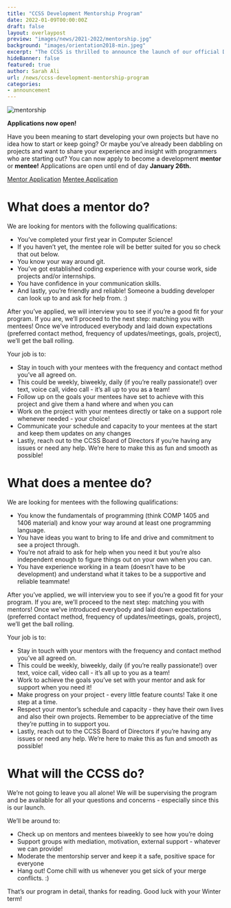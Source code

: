 ```yaml
---
title: "CCSS Development Mentorship Program"
date: 2022-01-09T00:00:00Z
draft: false
layout: overlaypost
preview: "images/news/2021-2022/mentorship.jpg"
background: "images/orientation2018-min.jpeg"
excerpt: "The CCSS is thrilled to announce the launch of our official Development Mentorship Program!"
hideBanner: false
featured: true
author: Sarah Ali
url: /news/ccss-development-mentorship-program
categories:
- announcement
---
```


![mentorship](/images/news/2021-2022/mentorship.jpg)

**Applications now open!**

Have you been meaning to start developing your own projects but have no idea how to start or keep going? Or maybe you’ve already been dabbling on projects and want to share your experience and insight with programmers who are starting out? You can now apply to become a development **mentor** or **mentee!** Applications are open until end of day **January 26th.**

[Mentor Application](https://docs.google.com/forms/d/e/1FAIpQLSdKffg2WX40L2XHtkADC5kOoGHydVo5Wyvvq92emG_7-Zfd5w/viewform)
[Mentee Application](https://docs.google.com/forms/d/e/1FAIpQLSfP0tNfo_15C2kPwxHumwezz-bzZ3SzQo_llRf7C4EM01HEpQ/viewform)

# What does a mentor do?

We are looking for mentors with the following qualifications:

- You’ve completed your first year in Computer Science!
- If you haven’t yet, the mentee role will be better suited for you so check that out below.
- You know your way around git.
- You’ve got established coding experience with your course work, side projects and/or internships. 
- You have confidence in your communication skills.
- And lastly, you’re friendly and reliable! Someone a budding developer can look up to and ask for help from. :) 

After you’ve applied, we will interview you to see if you’re a good fit for your program. If you are, we’ll proceed to the next step: matching you with mentees! Once we’ve introduced everybody and laid down expectations (preferred contact method, frequency of updates/meetings, goals, project), we’ll get the ball rolling.

Your job is to:

- Stay in touch with your mentees with the frequency and contact method you’ve all agreed on.
- This could be weekly, biweekly, daily (if you’re really passionate!) over text, voice call, video call - it’s all up to you as a team!
- Follow up on the goals your mentees have set to achieve with this project and give them a hand where and when you can
- Work on the project with your mentees directly or take on a support role whenever needed - your choice!
- Communicate your schedule and capacity to your mentees at the start and keep them updates on any changes 
- Lastly, reach out to the CCSS Board of Directors if you’re having any issues or need any help. We’re here to make this as fun and smooth as possible!

# What does a mentee do?

We are looking for mentees with the following qualifications:

- You know the fundamentals of programming (think COMP 1405 and 1406 material) and know your way around at least one programming language.
- You have ideas you want to bring to life and drive and commitment to see a project through.
- You’re not afraid to ask for help when you need it but you’re also independent enough to figure things out on your own when you can.
- You have experience working in a team (doesn’t have to be development) and understand what it takes to be a supportive and reliable teammate!

After you’ve applied, we will interview you to see if you’re a good fit for your program. If you are, we’ll proceed to the next step: matching you with mentors! Once we’ve introduced everybody and laid down expectations (preferred contact method, frequency of updates/meetings, goals, project), we’ll get the ball rolling.

Your job is to:

- Stay in touch with your mentors with the frequency and contact method you’ve all agreed on.
- This could be weekly, biweekly, daily (if you’re really passionate!) over text, voice call, video call - it’s all up to you as a team!
- Work to achieve the goals you’ve set with your mentor and ask for support when you need it!
- Make progress on your project - every little feature counts! Take it one step at a time. 
- Respect your mentor’s schedule and capacity - they have their own lives and also their own projects. Remember to be appreciative of the time they’re putting in to support you.
- Lastly, reach out to the CCSS Board of Directors if you’re having any issues or need any help. We’re here to make this as fun and smooth as possible!

# What will the CCSS do?

We’re not going to leave you all alone! We will be supervising the program and be available for all your questions and concerns - especially since this is our launch.

We’ll be around to:

- Check up on mentors and mentees biweekly to see how you’re doing
- Support groups with mediation, motivation, external support - whatever we can provide!
- Moderate the mentorship server and keep it a safe, positive space for everyone
- Hang out! Come chill with us whenever you get sick of your merge conflicts. :) 

That’s our program in detail, thanks for reading. Good luck with your Winter term!
